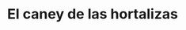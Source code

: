 ---
title: "El caney de las hortalizas"
url: /puerto-la-cruz/el-caney-de-las-hortalizas/
shop: frutería
---